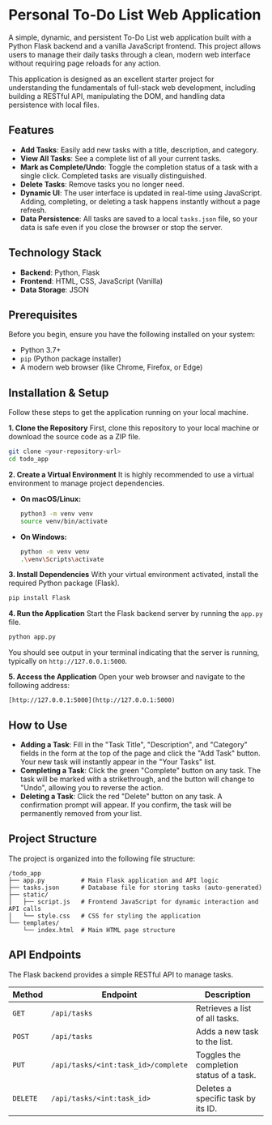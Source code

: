 # Personal To-Do List Web Application

A simple, dynamic, and persistent To-Do List web application built with a Python Flask backend and a vanilla JavaScript frontend. This project allows users to manage their daily tasks through a clean, modern web interface without requiring page reloads for any action.

This application is designed as an excellent starter project for understanding the fundamentals of full-stack web development, including building a RESTful API, manipulating the DOM, and handling data persistence with local files.

## Features

-   **Add Tasks**: Easily add new tasks with a title, description, and category.
-   **View All Tasks**: See a complete list of all your current tasks.
-   **Mark as Complete/Undo**: Toggle the completion status of a task with a single click. Completed tasks are visually distinguished.
-   **Delete Tasks**: Remove tasks you no longer need.
-   **Dynamic UI**: The user interface is updated in real-time using JavaScript. Adding, completing, or deleting a task happens instantly without a page refresh.
-   **Data Persistence**: All tasks are saved to a local `tasks.json` file, so your data is safe even if you close the browser or stop the server.

## Technology Stack

-   **Backend**: Python, Flask
-   **Frontend**: HTML, CSS, JavaScript (Vanilla)
-   **Data Storage**: JSON

## Prerequisites

Before you begin, ensure you have the following installed on your system:
-   Python 3.7+
-   `pip` (Python package installer)
-   A modern web browser (like Chrome, Firefox, or Edge)

## Installation & Setup

Follow these steps to get the application running on your local machine.

**1. Clone the Repository**
   First, clone this repository to your local machine or download the source code as a ZIP file.
   ```bash
   git clone <your-repository-url>
   cd todo_app
   ```

**2. Create a Virtual Environment**
It is highly recommended to use a virtual environment to manage project dependencies.

  - **On macOS/Linux:**

    ```bash
    python3 -m venv venv
    source venv/bin/activate
    ```

  - **On Windows:**

    ```bash
    python -m venv venv
    .\venv\Scripts\activate
    ```

**3. Install Dependencies**
With your virtual environment activated, install the required Python package (Flask).

```bash
pip install Flask
```

**4. Run the Application**
Start the Flask backend server by running the `app.py` file.

```bash
python app.py
```

You should see output in your terminal indicating that the server is running, typically on `http://127.0.0.1:5000`.

**5. Access the Application**
Open your web browser and navigate to the following address:

```
[http://127.0.0.1:5000](http://127.0.0.1:5000)
```

## How to Use

  - **Adding a Task**: Fill in the "Task Title", "Description", and "Category" fields in the form at the top of the page and click the "Add Task" button. Your new task will instantly appear in the "Your Tasks" list.
  - **Completing a Task**: Click the green "Complete" button on any task. The task will be marked with a strikethrough, and the button will change to "Undo", allowing you to reverse the action.
  - **Deleting a Task**: Click the red "Delete" button on any task. A confirmation prompt will appear. If you confirm, the task will be permanently removed from your list.

## Project Structure

The project is organized into the following file structure:

```
/todo_app
├── app.py          # Main Flask application and API logic
├── tasks.json      # Database file for storing tasks (auto-generated)
├── static/
│   ├── script.js   # Frontend JavaScript for dynamic interaction and API calls
│   └── style.css   # CSS for styling the application
└── templates/
    └── index.html  # Main HTML page structure
```

## API Endpoints

The Flask backend provides a simple RESTful API to manage tasks.

| Method | Endpoint                             | Description                                  |
|--------|--------------------------------------|----------------------------------------------|
| `GET`  | `/api/tasks`                         | Retrieves a list of all tasks.               |
| `POST` | `/api/tasks`                         | Adds a new task to the list.                 |
| `PUT`  | `/api/tasks/<int:task_id>/complete`  | Toggles the completion status of a task.     |
| `DELETE`| `/api/tasks/<int:task_id>`          | Deletes a specific task by its ID.           |
